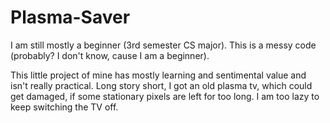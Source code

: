 # Plasma-Saver

I am still mostly a beginner (3rd semester CS major).
This is a messy code (probably? I don't know, cause I am a beginner).

This little project of mine has mostly learning and sentimental value and isn't really practical.
Long story short, I got an old plasma tv, which could get damaged, if some stationary pixels are left for too long.
I am too lazy to keep switching the TV off.

